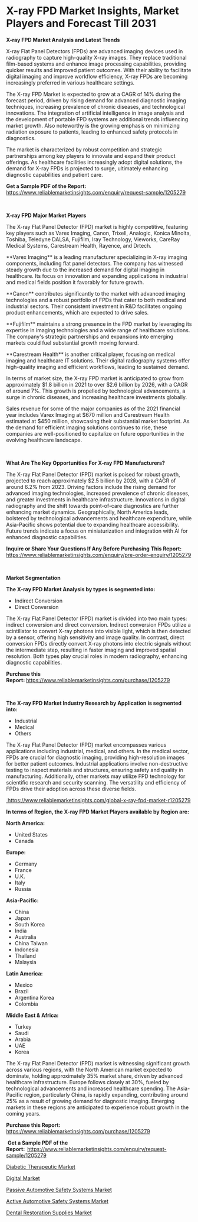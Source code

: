 <p><h1>X-ray FPD Market Insights, Market Players and Forecast Till 2031</h1></p><p><strong>X-ray FPD Market Analysis and Latest Trends</strong></p>
<p><p>X-ray Flat Panel Detectors (FPDs) are advanced imaging devices used in radiography to capture high-quality X-ray images. They replace traditional film-based systems and enhance image processing capabilities, providing quicker results and improved patient outcomes. With their ability to facilitate digital imaging and improve workflow efficiency, X-ray FPDs are becoming increasingly preferred in various healthcare settings.</p><p>The X-ray FPD Market is expected to grow at a CAGR of 14% during the forecast period, driven by rising demand for advanced diagnostic imaging techniques, increasing prevalence of chronic diseases, and technological innovations. The integration of artificial intelligence in image analysis and the development of portable FPD systems are additional trends influencing market growth. Also noteworthy is the growing emphasis on minimizing radiation exposure to patients, leading to enhanced safety protocols in diagnostics. </p><p>The market is characterized by robust competition and strategic partnerships among key players to innovate and expand their product offerings. As healthcare facilities increasingly adopt digital solutions, the demand for X-ray FPDs is projected to surge, ultimately enhancing diagnostic capabilities and patient care.</p></p>
<p><strong>Get a Sample PDF of the Report:&nbsp;</strong> <a href="https://www.reliablemarketinsights.com/enquiry/request-sample/1205279?utm_campaign=1338&utm_medium=2&utm_source=Github&utm_content=ia&utm_term=16102024&utm_id=x-ray-fpd">https://www.reliablemarketinsights.com/enquiry/request-sample/1205279</a></p>
<p>&nbsp;</p>
<p><strong>X-ray FPD Major Market Players</strong></p>
<p><p>The X-ray Flat Panel Detector (FPD) market is highly competitive, featuring key players such as Varex Imaging, Canon, Trixell, Analogic, Konica Minolta, Toshiba, Teledyne DALSA, Fujifilm, Iray Technology, Vieworks, CareRay Medical Systems, Carestream Health, Rayence, and Drtech.</p><p>**Varex Imaging** is a leading manufacturer specializing in X-ray imaging components, including flat panel detectors. The company has witnessed steady growth due to the increased demand for digital imaging in healthcare. Its focus on innovation and expanding applications in industrial and medical fields position it favorably for future growth.</p><p>**Canon** contributes significantly to the market with advanced imaging technologies and a robust portfolio of FPDs that cater to both medical and industrial sectors. Their consistent investment in R&D facilitates ongoing product enhancements, which are expected to drive sales.</p><p>**Fujifilm** maintains a strong presence in the FPD market by leveraging its expertise in imaging technologies and a wide range of healthcare solutions. The company's strategic partnerships and expansions into emerging markets could fuel substantial growth moving forward.</p><p>**Carestream Health** is another critical player, focusing on medical imaging and healthcare IT solutions. Their digital radiography systems offer high-quality imaging and efficient workflows, leading to sustained demand.</p><p>In terms of market size, the X-ray FPD market is anticipated to grow from approximately $1.8 billion in 2021 to over $2.6 billion by 2026, with a CAGR of around 7%. This growth is propelled by technological advancements, a surge in chronic diseases, and increasing healthcare investments globally.</p><p>Sales revenue for some of the major companies as of the 2021 financial year includes Varex Imaging at $670 million and Carestream Health estimated at $450 million, showcasing their substantial market footprint. As the demand for efficient imaging solutions continues to rise, these companies are well-positioned to capitalize on future opportunities in the evolving healthcare landscape.</p></p>
<p>&nbsp;</p>
<p><strong>What Are The Key Opportunities For X-ray FPD Manufacturers?</strong></p>
<p><p>The X-ray Flat Panel Detector (FPD) market is poised for robust growth, projected to reach approximately $2.5 billion by 2028, with a CAGR of around 6.2% from 2023. Driving factors include the rising demand for advanced imaging technologies, increased prevalence of chronic diseases, and greater investments in healthcare infrastructure. Innovations in digital radiography and the shift towards point-of-care diagnostics are further enhancing market dynamics. Geographically, North America leads, bolstered by technological advancements and healthcare expenditure, while Asia-Pacific shows potential due to expanding healthcare accessibility. Future trends indicate a focus on miniaturization and integration with AI for enhanced diagnostic capabilities.</p></p>
<p><strong>Inquire or Share Your Questions If Any Before Purchasing This Report:</strong> <a href="https://www.reliablemarketinsights.com/enquiry/pre-order-enquiry/1205279?utm_campaign=1338&utm_medium=2&utm_source=Github&utm_content=ia&utm_term=16102024&utm_id=x-ray-fpd">https://www.reliablemarketinsights.com/enquiry/pre-order-enquiry/1205279</a></p>
<p>&nbsp;</p>
<p><strong>Market Segmentation</strong></p>
<p><strong>The X-ray FPD Market Analysis by types is segmented into:</strong></p>
<p><ul><li>Indirect Conversion</li><li>Direct Conversion</li></ul></p>
<p><p>The X-ray Flat Panel Detector (FPD) market is divided into two main types: indirect conversion and direct conversion. Indirect conversion FPDs utilize a scintillator to convert X-ray photons into visible light, which is then detected by a sensor, offering high sensitivity and image quality. In contrast, direct conversion FPDs directly convert X-ray photons into electric signals without the intermediate step, resulting in faster imaging and improved spatial resolution. Both types play crucial roles in modern radiography, enhancing diagnostic capabilities.</p></p>
<p><strong>Purchase this Report:&nbsp;</strong><a href="https://www.reliablemarketinsights.com/purchase/1205279?utm_campaign=1338&utm_medium=2&utm_source=Github&utm_content=ia&utm_term=16102024&utm_id=x-ray-fpd">https://www.reliablemarketinsights.com/purchase/1205279</a></p>
<p>&nbsp;</p>
<p><strong>The X-ray FPD Market Industry Research by Application is segmented into:</strong></p>
<p><ul><li>Industrial</li><li>Medical</li><li>Others</li></ul></p>
<p><p>The X-ray Flat Panel Detector (FPD) market encompasses various applications including industrial, medical, and others. In the medical sector, FPDs are crucial for diagnostic imaging, providing high-resolution images for better patient outcomes. Industrial applications involve non-destructive testing to inspect materials and structures, ensuring safety and quality in manufacturing. Additionally, other markets may utilize FPD technology for scientific research and security scanning. The versatility and efficiency of FPDs drive their adoption across these diverse fields.</p></p>
<p><a href="https://www.reliablemarketinsights.com/global-x-ray-fpd-market-r1205279?utm_campaign=1338&utm_medium=2&utm_source=Github&utm_content=ia&utm_term=16102024&utm_id=x-ray-fpd">&nbsp;https://www.reliablemarketinsights.com/global-x-ray-fpd-market-r1205279</a></p>
<p><strong>In terms of Region, the X-ray FPD Market Players available by Region are:</strong></p>
<p>
    <p> <strong> North America: </strong>
        <ul>
            <li>United States</li>
            <li>Canada</li>
        </ul>
        </p> 
    <p> <strong> Europe: </strong>
        <ul>
            <li>Germany</li>
            <li>France</li>
            <li>U.K.</li>
            <li>Italy</li>
            <li>Russia</li>
        </ul>
        </p> 
    <p> <strong> Asia-Pacific: </strong>
        <ul>
            <li>China</li>
            <li>Japan</li>
            <li>South Korea</li>
            <li>India</li>
            <li>Australia</li>
            <li>China Taiwan</li>
            <li>Indonesia</li>
            <li>Thailand</li>
            <li>Malaysia</li>
        </ul>
        </p> 
    <p> <strong> Latin America: </strong>
        <ul>
            <li>Mexico</li>
            <li>Brazil</li>
            <li>Argentina Korea</li>
            <li>Colombia</li>
        </ul>
        </p> 
    <p> <strong> Middle East & Africa: </strong>
        <ul>
            <li>Turkey</li>
            <li>Saudi</li>
            <li>Arabia</li>
            <li>UAE</li>
            <li>Korea</li>
        </ul>
    </p>
    </p>
<p><p>The X-ray Flat Panel Detector (FPD) market is witnessing significant growth across various regions, with the North American market expected to dominate, holding approximately 35% market share, driven by advanced healthcare infrastructure. Europe follows closely at 30%, fueled by technological advancements and increased healthcare spending. The Asia-Pacific region, particularly China, is rapidly expanding, contributing around 25% as a result of growing demand for diagnostic imaging. Emerging markets in these regions are anticipated to experience robust growth in the coming years.</p></p>
<p><strong>Purchase this Report: </strong><a href="https://www.reliablemarketinsights.com/purchase/1205279?utm_campaign=1338&utm_medium=2&utm_source=Github&utm_content=ia&utm_term=16102024&utm_id=x-ray-fpd">https://www.reliablemarketinsights.com/purchase/1205279</a></p>
<p>&nbsp;<strong>Get a Sample PDF of the Report:&nbsp;&nbsp;</strong><a href="https://www.reliablemarketinsights.com/enquiry/request-sample/1205279?utm_campaign=1338&utm_medium=2&utm_source=Github&utm_content=ia&utm_term=16102024&utm_id=x-ray-fpd">https://www.reliablemarketinsights.com/enquiry/request-sample/1205279</a></p>
<p><strong></strong></p>
<p><p><a href="https://www.linkedin.com/pulse/influencing-factors-diabetic-therapeutic-market-insights-tr1xe?utm_campaign=1338&utm_medium=2&utm_source=Github&utm_content=ia&utm_term=16102024&utm_id=x-ray-fpd">Diabetic Therapeutic Market</a></p><p><a href="https://www.linkedin.com/pulse/exploring-digital-market-dynamics-global-trends-future-8hpme?utm_campaign=1338&utm_medium=2&utm_source=Github&utm_content=ia&utm_term=16102024&utm_id=x-ray-fpd">Digital Market</a></p><p><a href="https://github.com/CliffMedina6/Market-Research-Report-List-6/blob/main/passive-automotive-safety-systems-market.md?utm_campaign=1338&utm_medium=2&utm_source=Github&utm_content=ia&utm_term=16102024&utm_id=x-ray-fpd">Passive Automotive Safety Systems Market</a></p><p><a href="https://github.com/libbyquberhow/Market-Research-Report-List-1/blob/main/active-automotive-safety-systems-market.md?utm_campaign=1338&utm_medium=2&utm_source=Github&utm_content=ia&utm_term=16102024&utm_id=x-ray-fpd">Active Automotive Safety Systems Market</a></p><p><a href="https://www.linkedin.com/pulse/key-drivers-dental-restoration-supplies-market-trends-iuaic?trk=public_post_embed_feed-article-content&utm_campaign=1338&utm_medium=2&utm_source=Github&utm_content=ia&utm_term=16102024&utm_id=x-ray-fpd">Dental Restoration Supplies Market</a></p></p>